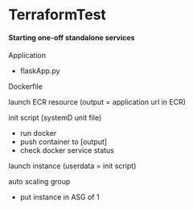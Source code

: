 # TerraformTest 

#### Starting one-off standalone services 

Application 
- flaskApp.py 

Dockerfile 

launch ECR resource 
(output = application url in ECR)  

init script (systemD unit file) 
- run docker 
- push container to [output] 
- check docker service status 

launch instance 
(userdata = init script)  

auto scaling group 
- put instance in ASG of 1 


